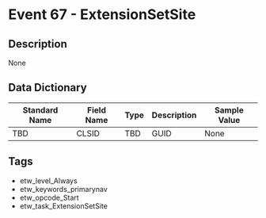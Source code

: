 # Event 67 - ExtensionSetSite

## Description
None

## Data Dictionary
|Standard Name|Field Name|Type|Description|Sample Value|
|---|---|---|---|---|
|TBD|CLSID|TBD|GUID|None|None|

## Tags
* etw_level_Always
* etw_keywords_primarynav
* etw_opcode_Start
* etw_task_ExtensionSetSite